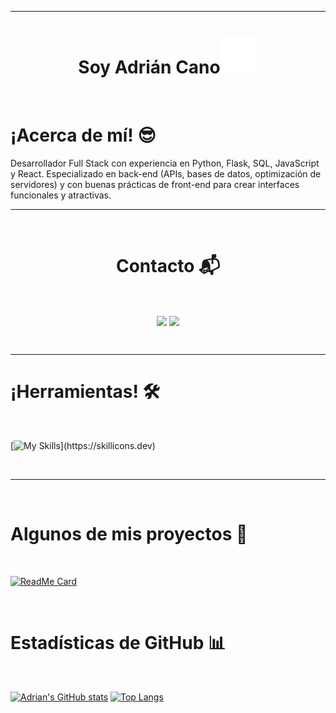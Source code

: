 <hr>
<h1 align="center">Soy Adrián Cano<a><img src="https://github.com/Kathryn-Jie/Kathryn-Jie/blob/main/wave.gif" width="60px"/></h1>
<Br>
<h1>¡Acerca de mí! 😎</h1>

Desarrollador Full Stack con experiencia en Python, Flask, SQL, JavaScript y React. 
Especializado en back-end (APIs, bases de datos, optimización de servidores) y con 
buenas prácticas de front-end para crear interfaces funcionales y atractivas.
  
<hr>
<Br>
<h1 align="center">Contacto 📬</h1>
<Br>
<p align="center">
<a href="https://www.linkedin.com/in/adrian-cano-espinosa/" target="blank"><img align="center" src="https://img.shields.io/badge/Adrián-0077B5?style=for-the-badge&logo=linkedin&logoColor=white" /></a>     
<a href="https://www.github.com/Aryagm" target="blank"><img align="center" src="https://img.shields.io/badge/C137Adrian-100000?style=for-the-badge&logo=github&logoColor=white" /></a>
</p>
  
<Br>
<hr>

<h1> ¡Herramientas! 🛠️</h1>
<Br>
 
[![My Skills](https://skillicons.dev/icons?i=js,html,css,py,react,)](https://skillicons.dev)
  

<Br>
<hr>
<Br>
<h1>Algunos de mis proyectos 🎨</h1>
<Br>
  
[![ReadMe Card](https://github-readme-stats.vercel.app/api/pin/?username=C137Adrian&repo=SAE-Asociations)](https://github.com/4GeeksAcademy/SAE-Asociations)


<Br>

<h1>Estadísticas de GitHub 📊</h1>
<Br>
  
[![Adrian's GitHub stats](https://github-readme-stats.vercel.app/api?username=C137Adrian&show_icons=true&theme=merko)](https://github.com/C137Adrian/github-readme-stats)
[![Top Langs](https://github-readme-stats.vercel.app/api/top-langs/?username=C137Adrian&layout=compact&theme=merko)](https://github.com/C137Adrian/github-readme-stats)

 
<Br>
